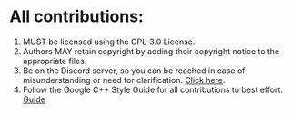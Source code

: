 # All contributions:

1. ~~MUST be licensed using the GPL-3.0 License.~~
2. Authors MAY retain copyright by adding their copyright notice to the appropriate files.
3. Be on the Discord server, so you can be reached in case of misunderstanding or need for clarification. [Click here](https://discord.gg/4m2SgCmWMr). 
4. Follow the Google C++ Style Guide for all contributions to best effort. [Guide](https://google.github.io/styleguide/cppguide.html)

